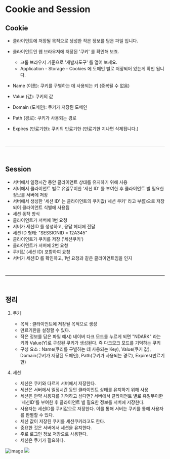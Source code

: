 # Cookie and Session

## Cookie

- 클라이언트에 저장될 목적으로 생성한 작은 정보를 담은 파일 입니다.
- 클라이언트인 웹 브라우저에 저장된 '쿠키' 를 확인해 보죠.
    - 크롬 브라우저 기준으로 '개발자도구' 를 열어 보세요.
    - Application - Storage - Cookies 에 도메인 별로 저장되어 있는게 확인 됩니다.

- Name (이름): 쿠키를 구별하는 데 사용되는 키 (중복될 수 없음)
- Value (값): 쿠키의 값
- Domain (도메인): 쿠키가 저장된 도메인
- Path (경로): 쿠키가 사용되는 경로
- Expires (만료기한): 쿠키의 만료기한 (만료기한 지나면 삭제됩니다.)

<br />
<hr />
<br />

## Session

 - 서버에서 일정시간 동안 클라이언트 상태를 유지하기 위해 사용
 - 서버에서 클라이언트 별로 유일무이한 '세션 ID' 를 부여한 후 클라이언트 별 필요한 정보를 서버에 저장
 - 서버에서 생성한 '세션 ID' 는 클라이언트의 쿠키값('세션 쿠키' 라고 부름)으로 저장되어 클라이언트 식별에 사용됨
 - 세션 동작 방식
 - 클라이언트가 서버에 1번 요청
 - 서버가 세션ID 를 생성하고, 응답 헤더에 전달 
 - 세션 ID 형태: "SESSIONID = 12A345"
 - 클라이언트가 쿠키를 저장 ('세션쿠키')
 - 클라이언트가 서버에 2번 요청
 - 쿠키값 (세션 ID) 포함하여 요청
 - 서버가 세션ID 를 확인하고, 1번 요청과 같은 클라이언트임을 인지

<br />
<hr />
<br />


## 정리
3. 쿠키
    - 목적 : 클라이언트에 저장될 목적으로 생성
    - 만료기한을 설정할 수 있다.
    - 작은 정보를 담은 파일
    예시) 네이버 다크 모드를 누르게 되면 "NDARK" 라는 키와 Value(Y)로 구성된 쿠키가 생성된다. 
            즉 다크모크 모드를 기억하는 쿠키
    - 구성 요소 : Name(쿠리를 구별하는 데 사용되는 Key), Value(쿠키 값),  Domain(쿠키가 저장된 도메인), Path(쿠키가 사용되는 경로), Expires(만료기한)

4. 세션
    - 세션은 쿠키와 다르게 서버에서 저장한다.
    - 세션은 서버에서 일정시간 동안 클라이언트 상태를 유지하기 위해 사용
    - 세션은 만약 사용자를 기억하고 싶다면? 서버에서 클라이언트 별로 유일무이한 '세션ID'를 부여한 후 클라이언트 별 필요한 정보를 서버에 저장한다. 
    - 사용자는 세션ID를 쿠키값으로 저장한다. 이를 통해 서버는 쿠키를 통해 사용자를 판별할 수 있다.
    - 세션 값이 저장된 쿠키를 세션쿠키라고도 한다. 
    - 중요한 것은 서버에서 세션을 유지한다.
    - 주로 로그인 정보 저장으로 사용한다.
    - 세션은 쿠기가 필요하다.

![image]()
<image src="https://img1.daumcdn.net/thumb/R1280x0/?scode=mtistory2&fname=https%3A%2F%2Fblog.kakaocdn.net%2Fdn%2FbRwwHw%2FbtrDyndrveC%2FlOlrNzEKMl0Y55VgkdBm4K%2Fimg.png" style="width=320"/>

